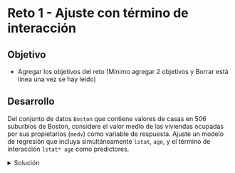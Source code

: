 # Reto 1 - Ajuste con término de interacción

## Objetivo

* Agregar los objetivos del reto (Mínimo agregar 2 objetivos y Borrar está linea una vez se hay leido)

## Desarrollo

Del conjunto de datos `Boston` que contiene valores de casas en 506 suburbios de Boston, considere el valor medio de las viviendas ocupadas por sus propietarios (`medv`) como variable de respuesta. Ajuste un modelo de regresión que incluya simultáneamente `lstat`, `age`, y el término de interacción `lstat* age` como predictores.

<details><summary>Solución</summary>
<p>

...
  
</p>
</details>

